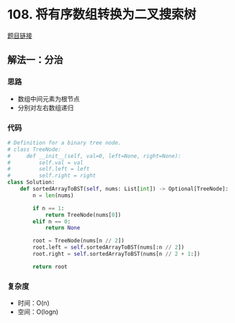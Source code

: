 # 108. 将有序数组转换为二叉搜索树

[题目链接](https://leetcode.cn/problems/convert-sorted-array-to-binary-search-tree/description)

## 解法一：分治

### 思路

- 数组中间元素为根节点
- 分别对左右数组递归

### 代码

```py
# Definition for a binary tree node.
# class TreeNode:
#     def __init__(self, val=0, left=None, right=None):
#         self.val = val
#         self.left = left
#         self.right = right
class Solution:
    def sortedArrayToBST(self, nums: List[int]) -> Optional[TreeNode]:
        n = len(nums)

        if n == 1:
            return TreeNode(nums[0])
        elif n == 0:
            return None

        root = TreeNode(nums[n // 2])
        root.left = self.sortedArrayToBST(nums[:n // 2])
        root.right = self.sortedArrayToBST(nums[n // 2 + 1:])

        return root
```

### 复杂度

- 时间：O(n)
- 空间：O(logn)
